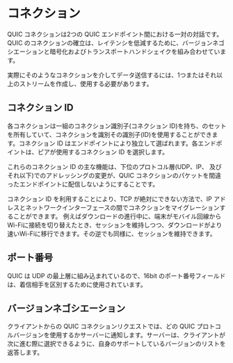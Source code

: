 # コネクション

QUIC コネクションは2つの QUIC エンドポイント間における一対の対話です。QUIC のコネクションの確立は、レイテンシを低減するために、バージョンネゴシエーションと暗号化およびトランスポートハンドシェイクを組み合わせています。

実際にそのようなコネクションを介してデータ送信するには、1つまたはそれ以上のストリームを作成し、使用する必要があります。

## コネクション ID

各コネクションは一組のコネクション識別子(コネクション ID)を持ち、のセットを所有していて、コネクションを識別その識別子(ID)を使用することができます。コネクション ID はエンドポイントにより独立して選ばれます。各エンドポイントは、ピアが使用するコネクション ID を選択します。

これらのコネクション ID の主な機能は、下位のプロトコル層(UDP、IP、 及びそれ以下)でのアドレッシングの変更が、QUIC コネクションのパケットを間違ったエンドポイントに配信しないようにすることです。

コネクション ID を利用することにより、TCP が絶対にできない方法で、IP アドレスとネットワークインターフェースの間でコネクションをマイグレーションすることができます。 例えばダウンロードの進行中に、端末がモバイル回線からWi-Fiに接続を切り替えたとき、セッションを維持しつつ、ダウンロードがより速いWi-Fiに移行できます。その逆でも同様に、セッションを維持できます。

## ポート番号

QUIC は UDP の最上層に組み込まれているので、16bit のポート番号フィールドは、着信相手を区別するために使用されています。

## バージョンネゴシエーション

クライアントからの QUIC コネクションリクエストでは、どの QUIC プロトコルバージョンを使用するかサーバーに通知します。サーバーは、クライアントが次に進む際に選択できるように、自身のサポートしているバージョンのリストを返答します。
